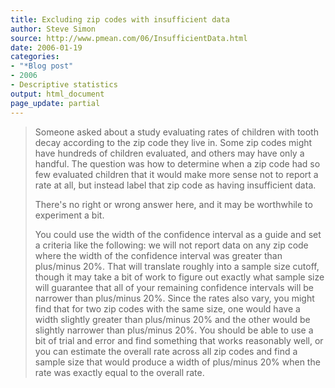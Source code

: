 ```yaml
---
title: Excluding zip codes with insufficient data
author: Steve Simon
source: http://www.pmean.com/06/InsufficientData.html
date: 2006-01-19
categories:
- "*Blog post"
- 2006
- Descriptive statistics
output: html_document
page_update: partial
---
```


> Someone asked about a study evaluating rates of children with tooth
> decay according to the zip code they live in. Some zip codes might
> have hundreds of children evaluated, and others may have only a
> handful. The question was how to determine when a zip code had so few
> evaluated children that it would make more sense not to report a rate
> at all, but instead label that zip code as having insufficient data.
>
> There's no right or wrong answer here, and it may be worthwhile to
> experiment a bit.
>
> You could use the width of the confidence interval as a guide and set
> a criteria like the following: we will not report data on any zip code
> where the width of the confidence interval was greater than plus/minus
> 20%. That will translate roughly into a sample size cutoff, though it
> may take a bit of work to figure out exactly what sample size will
> guarantee that all of your remaining confidence intervals will be
> narrower than plus/minus 20%. Since the rates also vary, you might
> find that for two zip codes with the same size, one would have a width
> slightly greater than plus/minus 20% and the other would be slightly
> narrower than plus/minus 20%. You should be able to use a bit of trial
> and error and find something that works reasonably well, or you can
> estimate the overall rate across all zip codes and find a sample size
> that would produce a width of plus/minus 20% when the rate was exactly
> equal to the overall rate.
